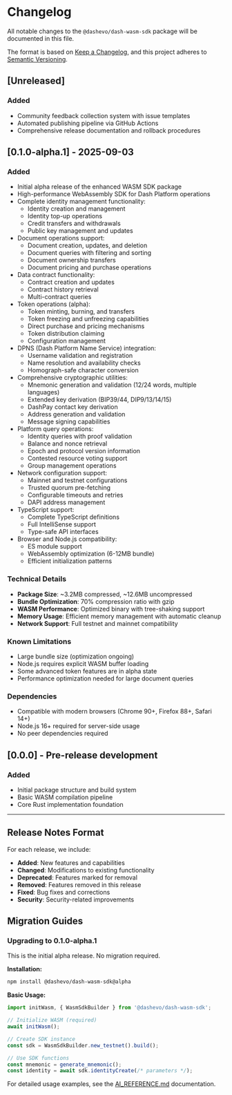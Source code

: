 # Changelog

All notable changes to the `@dashevo/dash-wasm-sdk` package will be documented in this file.

The format is based on [Keep a Changelog](https://keepachangelog.com/en/1.0.0/),
and this project adheres to [Semantic Versioning](https://semver.org/spec/v2.0.0.html).

## [Unreleased]

### Added
- Community feedback collection system with issue templates
- Automated publishing pipeline via GitHub Actions
- Comprehensive release documentation and rollback procedures

## [0.1.0-alpha.1] - 2025-09-03

### Added
- Initial alpha release of the enhanced WASM SDK package
- High-performance WebAssembly SDK for Dash Platform operations
- Complete identity management functionality:
  - Identity creation and management
  - Identity top-up operations
  - Credit transfers and withdrawals
  - Public key management and updates
- Document operations support:
  - Document creation, updates, and deletion
  - Document queries with filtering and sorting
  - Document ownership transfers
  - Document pricing and purchase operations
- Data contract functionality:
  - Contract creation and updates
  - Contract history retrieval
  - Multi-contract queries
- Token operations (alpha):
  - Token minting, burning, and transfers
  - Token freezing and unfreezing capabilities
  - Direct purchase and pricing mechanisms
  - Token distribution claiming
  - Configuration management
- DPNS (Dash Platform Name Service) integration:
  - Username validation and registration
  - Name resolution and availability checks
  - Homograph-safe character conversion
- Comprehensive cryptographic utilities:
  - Mnemonic generation and validation (12/24 words, multiple languages)
  - Extended key derivation (BIP39/44, DIP9/13/14/15)
  - DashPay contact key derivation
  - Address generation and validation
  - Message signing capabilities
- Platform query operations:
  - Identity queries with proof validation
  - Balance and nonce retrieval
  - Epoch and protocol version information
  - Contested resource voting support
  - Group management operations
- Network configuration support:
  - Mainnet and testnet configurations
  - Trusted quorum pre-fetching
  - Configurable timeouts and retries
  - DAPI address management
- TypeScript support:
  - Complete TypeScript definitions
  - Full IntelliSense support
  - Type-safe API interfaces
- Browser and Node.js compatibility:
  - ES module support
  - WebAssembly optimization (6-12MB bundle)
  - Efficient initialization patterns

### Technical Details
- **Package Size**: ~3.2MB compressed, ~12.6MB uncompressed
- **Bundle Optimization**: 70% compression ratio with gzip
- **WASM Performance**: Optimized binary with tree-shaking support
- **Memory Usage**: Efficient memory management with automatic cleanup
- **Network Support**: Full testnet and mainnet compatibility

### Known Limitations
- Large bundle size (optimization ongoing)
- Node.js requires explicit WASM buffer loading
- Some advanced token features are in alpha state
- Performance optimization needed for large document queries

### Dependencies
- Compatible with modern browsers (Chrome 90+, Firefox 88+, Safari 14+)
- Node.js 16+ required for server-side usage
- No peer dependencies required

## [0.0.0] - Pre-release development

### Added
- Initial package structure and build system
- Basic WASM compilation pipeline
- Core Rust implementation foundation

---

## Release Notes Format

For each release, we include:

- **Added**: New features and capabilities
- **Changed**: Modifications to existing functionality  
- **Deprecated**: Features marked for removal
- **Removed**: Features removed in this release
- **Fixed**: Bug fixes and corrections
- **Security**: Security-related improvements

## Migration Guides

### Upgrading to 0.1.0-alpha.1

This is the initial alpha release. No migration required.

**Installation:**
```bash
npm install @dashevo/dash-wasm-sdk@alpha
```

**Basic Usage:**
```javascript
import initWasm, { WasmSdkBuilder } from '@dashevo/dash-wasm-sdk';

// Initialize WASM (required)
await initWasm();

// Create SDK instance
const sdk = WasmSdkBuilder.new_testnet().build();

// Use SDK functions
const mnemonic = generate_mnemonic();
const identity = await sdk.identityCreate(/* parameters */);
```

For detailed usage examples, see the [AI_REFERENCE.md](AI_REFERENCE.md) documentation.